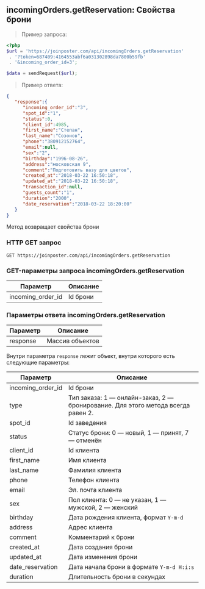 ## incomingOrders.getReservation: Свойства брони

> Пример запроса:

```php
<?php
$url = 'https://joinposter.com/api/incomingOrders.getReservation'
 . '?token=687409:4164553abf6a031302898da7800b59fb'
 . '&incoming_order_id=3';

$data = sendRequest($url);

```

> Пример ответа:

```json
{
   "response":{
      "incoming_order_id":"3",
      "spot_id":"1",
      "status":0,
      "client_id":4985,
      "first_name":"Степан",
      "last_name":"Созонов",
      "phone":"380912152764",
      "email":null,
      "sex":"2",
      "birthday":"1996-08-26",
      "address":"московская 9",
      "comment":"Подготовить вазу для цветов",
      "created_at":"2018-03-22 16:50:18",
      "updated_at":"2018-03-22 16:50:18",
      "transaction_id":null,
      "guests_count":"1",
      "duration":"2000",
      "date_reservation":"2018-03-22 18:20:00"
   }
}
```

Метод возвращает свойства брони

### HTTP GET запрос

`GET https://joinposter.com/api/incomingOrders.getReservation`

### GET-параметры запроса incomingOrders.getReservation

Параметр | Описание
-------- | --------
incoming_order_id | Id брони

### Параметры ответа incomingOrders.getReservation

Параметр | Описание
-------- | --------
response | Массив объектов

Внутри параметра `response` лежит объект, внутри которого есть следующие параметры:

Параметр | Описание
-------- | --------
incoming_order_id | Id брони
type | Тип заказа: 1 — онлайн-заказ, 2 — бронирование. Для этого метода всегда равен 2.
spot_id | Id заведения
status | Статус брони: 0 — новый, 1 — принят, 7 — отменён
client_id | Id клиента
first_name | Имя клиента
last_name | Фамилия клиента
phone | Телефон клиента
email | Эл. почта клиента
sex | Пол клиента: 0 — не указан, 1 — мужской, 2 — женский
birthday | Дата рождения клиента, формат `Y-m-d`
address | Адрес клиента
comment | Комментарий к брони
created_at | Дата создания брони
updated_at | Дата изменения брони
date_reservation | Дата начала брони в формате `Y-m-d H:i:s`
duration | Длительность брони в секундах
